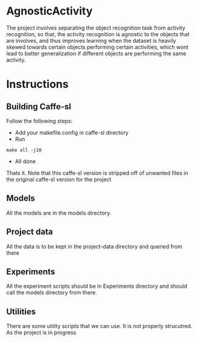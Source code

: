 # AgnosticActivity

The project involves separating the object recognition task from activity recognition, so that, the activity recognition is agnostic to the objects that are involves, and thus improves learning when the dataset is heavily skewed towards certain objects performing certain activities, which wont lead to better generalization if different objects are performing the same activity.

# Instructions
## Building Caffe-sl
Follow the following steps:
* Add your makefile.config in caffe-sl directory
* Run 
```
make all -j10
```
* All done

Thats it. Note that this caffe-sl version is stripped off of unwanted files in the original caffe-sl version for the project

## Models
All the models are in the models directory.

## Project data
All the data is to be kept in the project-data directory and queried from there
## Experiments
All the experiment scripts should be in Experiments directory and should call the models directory from there.

## Utilities
There are some utility scripts that we can use. It is not properly strucutred. As the project is in progress


